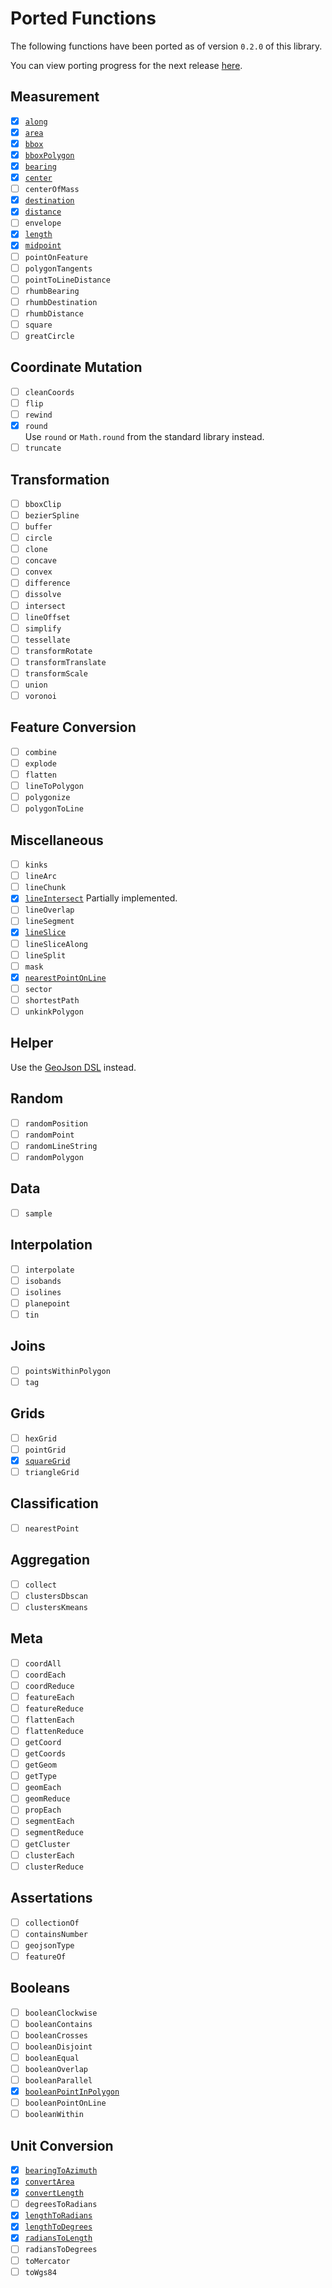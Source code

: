 # Ported Functions

The following functions have been ported as of version `0.2.0` of this library.

You can view porting progress for the next release [here](https://github.com/maplibre/spatial-k/milestone/1).

## Measurement

- [x] [`along`](../api/turf/org.maplibre.spatialk.turf/along.html)
- [x] [`area`](../api/turf/org.maplibre.spatialk.turf/area.html)
- [x] [`bbox`](../api/turf/org.maplibre.spatialk.turf/bbox.html)
- [x] [`bboxPolygon`](../api/turf/org.maplibre.spatialk.turf/bbox-polygon.html)
- [x] [`bearing`](../api/turf/org.maplibre.spatialk.turf/bearing.html)
- [x] [`center`](../api/turf/org.maplibre.spatialk.turf/center.html)
- [ ] `centerOfMass`
- [x] [`destination`](../api/turf/org.maplibre.spatialk.turf/destination.html)
- [x] [`distance`](../api/turf/org.maplibre.spatialk.turf/distance.html)
- [ ] `envelope`
- [x] [`length`](../api/turf/org.maplibre.spatialk.turf/length.html)
- [x] [`midpoint`](../api/turf/org.maplibre.spatialk.turf/midpoint.html)
- [ ] `pointOnFeature`
- [ ] `polygonTangents`
- [ ] `pointToLineDistance`
- [ ] `rhumbBearing`
- [ ] `rhumbDestination`
- [ ] `rhumbDistance`
- [ ] `square`
- [ ] `greatCircle`

## Coordinate Mutation

- [ ] `cleanCoords`
- [ ] `flip`
- [ ] `rewind`
- [x] `round`  
Use `round` or `Math.round` from the standard library instead.
- [ ] `truncate`

## Transformation

- [ ] `bboxClip`
- [ ] `bezierSpline`
- [ ] `buffer`
- [ ] `circle`
- [ ] `clone`
- [ ] `concave`
- [ ] `convex`
- [ ] `difference`
- [ ] `dissolve`
- [ ] `intersect`
- [ ] `lineOffset`
- [ ] `simplify`
- [ ] `tessellate`
- [ ] `transformRotate`
- [ ] `transformTranslate`
- [ ] `transformScale`
- [ ] `union`
- [ ] `voronoi`

## Feature Conversion

- [ ] `combine`
- [ ] `explode`
- [ ] `flatten`
- [ ] `lineToPolygon`
- [ ] `polygonize`
- [ ] `polygonToLine`

## Miscellaneous

- [ ] `kinks`
- [ ] `lineArc`
- [ ] `lineChunk`
- [x] [`lineIntersect`](../api/turf/org.maplibre.spatialk.turf/line-intersect.html)
  Partially implemented.
- [ ] `lineOverlap`
- [ ] `lineSegment`
- [x] [`lineSlice`](../api/turf/org.maplibre.spatialk.turf/line-slice.html)
- [ ] `lineSliceAlong`
- [ ] `lineSplit`
- [ ] `mask`
- [x] [`nearestPointOnLine`](../api/turf/org.maplibre.spatialk.turf/nearest-point-on-line.html)
- [ ] `sector`
- [ ] `shortestPath`
- [ ] `unkinkPolygon`

## Helper

Use the [GeoJson DSL](../geojson/#geojson-dsl) instead.

## Random

- [ ] `randomPosition`
- [ ] `randomPoint`
- [ ] `randomLineString`
- [ ] `randomPolygon`

## Data

- [ ] `sample`

## Interpolation

- [ ] `interpolate`
- [ ] `isobands`
- [ ] `isolines`
- [ ] `planepoint`
- [ ] `tin`

## Joins

- [ ] `pointsWithinPolygon`
- [ ] `tag`

## Grids

- [ ] `hexGrid`
- [ ] `pointGrid`
- [x] [`squareGrid`](../api/turf/org.maplibre.spatialk.turf/squareGrid.html)
- [ ] `triangleGrid`

## Classification

- [ ] `nearestPoint`

## Aggregation

- [ ] `collect`
- [ ] `clustersDbscan`
- [ ] `clustersKmeans`

## Meta

- [ ] `coordAll`
- [ ] `coordEach`
- [ ] `coordReduce`
- [ ] `featureEach`
- [ ] `featureReduce`
- [ ] `flattenEach`
- [ ] `flattenReduce`
- [ ] `getCoord`
- [ ] `getCoords`
- [ ] `getGeom`
- [ ] `getType`
- [ ] `geomEach`
- [ ] `geomReduce`
- [ ] `propEach`
- [ ] `segmentEach`
- [ ] `segmentReduce`
- [ ] `getCluster`
- [ ] `clusterEach`
- [ ] `clusterReduce`

## Assertations

- [ ] `collectionOf`
- [ ] `containsNumber`
- [ ] `geojsonType`
- [ ] `featureOf`

## Booleans

- [ ] `booleanClockwise`
- [ ] `booleanContains`
- [ ] `booleanCrosses`
- [ ] `booleanDisjoint`
- [ ] `booleanEqual`
- [ ] `booleanOverlap`
- [ ] `booleanParallel`
- [x] [`booleanPointInPolygon`](../api/turf/org.maplibre.spatialk.turf/boolean-point-in-polygon.html)
- [ ] `booleanPointOnLine`
- [ ] `booleanWithin`

## Unit Conversion

- [x] [`bearingToAzimuth`](../api/turf/org.maplibre.spatialk.turf/bearing-to-azimuth.html)
- [x] [`convertArea`](../api/turf/org.maplibre.spatialk.turf/convert-area.html)
- [x] [`convertLength`](../api/turf/org.maplibre.spatialk.turf/convert-length.html)
- [ ] `degreesToRadians`
- [x] [`lengthToRadians`](../api/turf/org.maplibre.spatialk.turf/length-to-radians.html)
- [x] [`lengthToDegrees`](../api/turf/org.maplibre.spatialk.turf/length-to-degrees.html)
- [x] [`radiansToLength`](../api/turf/org.maplibre.spatialk.turf/radians-to-length.html)
- [ ] `radiansToDegrees`
- [ ] `toMercator`
- [ ] `toWgs84`
